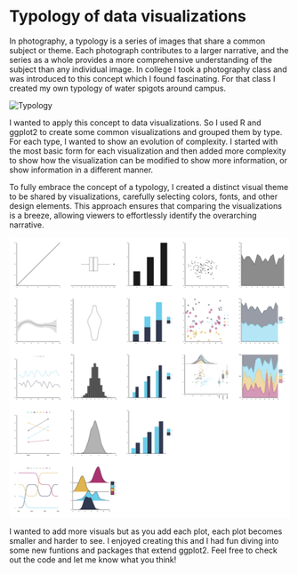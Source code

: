 # Typology of data visualizations

In photography, a typology is a series of images that share a common subject or theme. Each photograph contributes to a larger narrative, and the series as a whole provides a more comprehensive understanding of the subject than any individual image. In college I took a photography class and was introduced to this concept which I found fascinating. For that class I created my own typology of water spigots around campus.

![Typology](typology-of-data-visualizations/photography-example/example_typology.JPG)

I wanted to apply this concept to data visualizations. So I used R and ggplot2 to create some common visualizations and grouped them by type. For each type, I wanted to show an evolution of complexity. I started with the most basic form for each visualization and then added more complexity to show how the visualization can be modified to show more information, or show information in a different manner.

To fully embrace the concept of a typology, I created a distinct visual theme to be shared by visualizations, carefully selecting colors, fonts, and other design elements. This approach ensures that comparing the visualizations is a breeze, allowing viewers to effortlessly identify the overarching narrative.

![Data Visualization Typology](typology-of-data-visualizations/r_graph_typology.png)

I wanted to add more visuals but as you add each plot, each plot becomes smaller and harder to see. I enjoyed creating this and I had fun diving into some new funtions and packages that extend ggplot2. Feel free to check out the code and let me know what you think!
